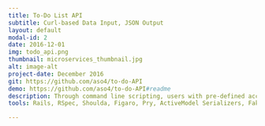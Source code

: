 ```yaml
---
title: To-Do List API
subtitle: Curl-based Data Input, JSON Output
layout: default
modal-id: 2
date: 2016-12-01
img: todo_api.png
thumbnail: microservices_thumbnail.jpg
alt: image-alt
project-date: December 2016
git: https://github.com/aso4/to-do-API
demo: https://github.com/aso4/to-do-API#readme
description: Through command line scripting, users with pre-defined accounts can create and destroy lists and items over which they have ownership, the results of which are returned in JSON format. One example of this was the addition of a visibility property that allowed non-owners to view a list. Creating serializer-based tests and modifying the database to match user story specifications proved to be the main challenges of this project. Click the Demo button for instructions on how to use the live version of the API.
tools: Rails, RSpec, Shoulda, Figaro, Pry, ActiveModel Serializers, Faker, Spring, FactoryGirl

---
```

